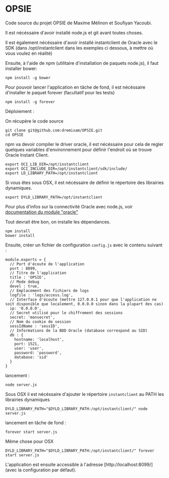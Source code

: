 OPSIE
======

Code source du projet OPSIE de Maxime Mélinon et Soufiyan Yacoubi.

Il est nécéssaire d'avoir installé node.js et git avant toutes choses.

Il est également nécéssaire d'avoir installé instantclient de Oracle avec le SDK (dans /opt/instantclient dans les exemples ci dessous, à mettre où vous voulez en réalité)

Ensuite, à l'aide de npm (utilitaire d'installation de paquets node.js), il faut installer bower:

    npm install -g bower

Pour pouvoir lancer l'application en tâche de fond, il est nécéssaire d'installer le paquet forever (facultatif pour les tests)

    npm install -g forever

Déploiement :

On récupère le code source

    git clone git@github.com:dremixam/OPSIE.git
    cd OPSIE

npm va devoir compiler le driver oracle, il est nécéssaire pour cela de regler quelques variables d'environnement pour définir l'endroit où se trouve Oracle Instant Client.

    export OCI_LIB_DIR=/opt/instantclient
    export OCI_INCLUDE_DIR=/opt/instantclient/sdk/include/
    export LD_LIBRARY_PATH=/opt/instantclient

Si vous êtes sous OSX, il est nécéssaire de définir le répertoire des librairies dynamiques.

    export DYLD_LIBRARY_PATH=/opt/instantclient

Pour plus d'infos sur la connectivité Oracle avec node.js, voir [documentation du module "oracle"](https://www.npmjs.org/package/oracle)

Tout devrait être bon, on installe les dépendances.

    npm install
    bower install

Ensuite, créer un fichier de configuration `config.js` avec le contenu suivant :

    module.exports = {
      // Port d'écoute de l'application
      port : 8099,
      // Titre de l'application
      title : 'OPSIE',
      // Mode debug
      devel : true,
      // Emplacement des fichiers de logs
      logfile : 'logs/access.log',
      // Interface d'écoute (mettre 127.0.0.1 pour que l'application ne soit disponible que localement, 0.0.0.0 sinon dans la plupart des cas)
      ip: '0.0.0.0',
      // Secret utilisé pour le chiffrement des sessions
      secret: 'monsecret',
      // Nom du cookie de session
      sessIdName : 'sessID',
      // Informations de la BDD Oracle (database correspond au SID)
      db : {
        hostname: 'localhost',
        port: 1521,
        user: 'user',
        password: 'password',
        database: 'sid'
      }
    }


lancement :

    node server.js

Sous OSX il est nécéssaire d'ajouter le répertoire `instantclient` au PATH les librairies dynamiques

    DYLD_LIBRARY_PATH="$DYLD_LIBRARY_PATH:/opt/instantclient/" node server.js

lancement en tâche de fond :

    forever start server.js

Même chose pour OSX

    DYLD_LIBRARY_PATH="$DYLD_LIBRARY_PATH:/opt/instantclient/" forever start server.js

L'application est ensuite accessible à l'adresse [http://localhost:8099/] (avec la configuration par défaut).
